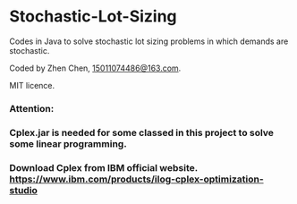 # Stochastic-Lot-Sizing
Codes in Java to solve stochastic lot sizing problems in which demands are stochastic.

Coded by Zhen Chen, 15011074486@163.com.

MIT licence.


### Attention:
  
### Cplex.jar is needed for some classed in this project to solve some linear programming. 

### Download Cplex from IBM official website. https://www.ibm.com/products/ilog-cplex-optimization-studio
